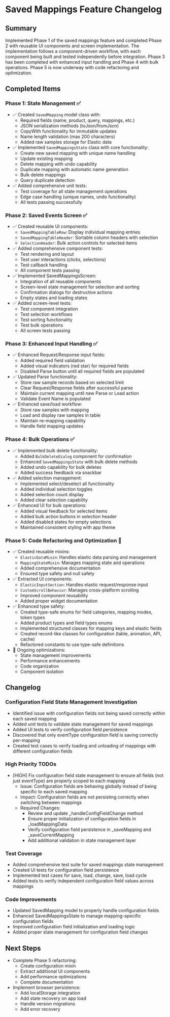 # Saved Mappings Feature Changelog

## Summary
Implemented Phase 1 of the saved mappings feature and completed Phase 2 with reusable UI components and screen implementation. The implementation follows a component-driven workflow, with each component being built and tested independently before integration. Phase 3 has been completed with enhanced input handling and Phase 4 with bulk operations. Phase 5 is now underway with code refactoring and optimization.

## Completed Items

### Phase 1: State Management ✅
- ✅ Created `SavedMapping` model class with:
  - Required fields (name, product, query, mappings, etc.)
  - JSON serialization methods (toJson/fromJson)
  - CopyWith functionality for immutable updates
  - Name length validation (max 200 characters)
  - Added raw samples storage for Elastic data
- ✅ Implemented `SavedMappingsState` class with core functionality:
  - Create new saved mapping with unique name handling
  - Update existing mapping
  - Delete mapping with undo capability
  - Duplicate mapping with automatic name generation
  - Bulk delete mappings
  - Query duplicate detection
- ✅ Added comprehensive unit tests:
  - Test coverage for all state management operations
  - Edge case handling (unique names, undo functionality)
  - All tests passing successfully

### Phase 2: Saved Events Screen ✅
- ✅ Created reusable UI components:
  - `SavedMappingTableRow`: Display individual mapping entries
  - `SavedMappingTableHeader`: Sortable column headers with selection
  - `SelectionHeader`: Bulk action controls for selected items
- ✅ Added comprehensive component tests:
  - Test rendering and layout
  - Test user interactions (clicks, selections)
  - Test callback handling
  - All component tests passing
- ✅ Implemented SavedMappingsScreen:
  - Integration of all reusable components
  - Screen-level state management for selection and sorting
  - Confirmation dialogs for destructive actions
  - Empty states and loading states
- ✅ Added screen-level tests:
  - Test component integration
  - Test selection workflows
  - Test sorting functionality
  - Test bulk operations
  - All screen tests passing

### Phase 3: Enhanced Input Handling ✅
- ✅ Enhanced Request/Response input fields:
  - Added required field validation
  - Added visual indicators (red star) for required fields
  - Disabled Parse button until all required fields are populated
- ✅ Updated Parse functionality:
  - Store raw sample records based on selected limit
  - Clear Request/Response fields after successful parse
  - Maintain current mapping until new Parse or Load action
  - Validate Event Name is populated
- ✅ Enhanced save/load workflow:
  - Store raw samples with mapping
  - Load and display raw samples in table
  - Maintain re-mapping capability
  - Handle field mapping updates

### Phase 4: Bulk Operations ✅
- ✅ Implemented bulk delete functionality:
  - Added `BulkDeleteDialog` component for confirmation
  - Enhanced `SavedMappingsState` with bulk delete methods
  - Added undo capability for bulk deletes
  - Added success feedback via snackbar
- ✅ Added selection management:
  - Implemented select/deselect all functionality
  - Added individual selection toggles
  - Added selection count display
  - Added clear selection capability
- ✅ Enhanced UI for bulk operations:
  - Added visual feedback for selected items
  - Added bulk action buttons in selection header
  - Added disabled states for empty selections
  - Maintained consistent styling with app theme

### Phase 5: Code Refactoring and Optimization 🚧
- ✅ Created reusable mixins:
  - `ElasticDataMixin`: Handles elastic data parsing and management
  - `MappingStateMixin`: Manages mapping state and operations
  - Added comprehensive documentation
  - Ensured type safety and null safety
- ✅ Extracted UI components:
  - `ElasticInputSection`: Handles elastic request/response input
  - `CustomScrollBehavior`: Manages cross-platform scrolling
  - Improved component reusability
  - Added proper widget documentation
- ✅ Enhanced type safety:
  - Created type-safe enums for field categories, mapping modes, token types
  - Added product types and field types enums
  - Implemented structured classes for mapping keys and elastic fields
  - Created record-like classes for configuration (table, animation, API, cache)
  - Refactored constants to use type-safe definitions
- 🚧 Ongoing optimizations:
  - State management improvements
  - Performance enhancements
  - Code organization
  - Component isolation

## Changelog

### Configuration Field State Management Investigation
- Identified issue with configuration fields not being saved correctly within each saved mapping
- Added unit tests to validate state management for saved mappings
- Added UI tests to verify configuration field persistence
- Discovered that only eventType configuration field is saving correctly per-mapping
- Created test cases to verify loading and unloading of mappings with different configuration fields

### High Priority TODOs
- [HIGH] Fix configuration field state management to ensure all fields (not just eventType) are properly scoped to each mapping
  - Issue: Configuration fields are behaving globally instead of being specific to each saved mapping
  - Impact: Configuration fields are not persisting correctly when switching between mappings
  - Required Changes:
    - Review and update _handleConfigFieldChange method
    - Ensure proper initialization of configuration fields in _loadMappingData
    - Verify configuration field persistence in _saveMapping and _saveCurrentMapping
    - Add additional validation in state management layer

### Test Coverage
- Added comprehensive test suite for saved mappings state management
- Created UI tests for configuration field persistence
- Implemented test cases for save, load, change, save, load cycle
- Added tests to verify independent configuration field values across mappings

### Code Improvements
- Updated SavedMapping model to properly handle configuration fields
- Enhanced SavedMappingsState to manage mapping-specific configuration fields
- Improved configuration field initialization and loading logic
- Added proper state management for configuration field changes

## Next Steps
- Complete Phase 5 refactoring:
  - Create configuration mixin
  - Extract additional UI components
  - Add performance optimizations
  - Complete documentation
- Implement browser persistence:
  - Add localStorage integration
  - Add state recovery on app load
  - Handle version migrations
  - Add error recovery 